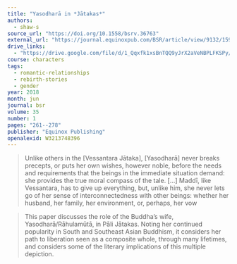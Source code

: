 ```yaml
---
title: "Yasodharā in *Jātakas*"
authors:
  - shaw-s
source_url: "https://doi.org/10.1558/bsrv.36763"
external_url: "https://journal.equinoxpub.com/BSR/article/view/9132/15955"
drive_links:
  - "https://drive.google.com/file/d/1_Qqxfk1xsBnTQQ9yJrX2aVeNBPLFKSPy/view?usp=drivesdk"
course: characters
tags:
  - romantic-relationships
  - rebirth-stories
  - gender
year: 2018
month: jun
journal: bsr
volume: 35
number: 1
pages: "261--278"
publisher: "Equinox Publishing"
openalexid: W3213748396
---
```


> Unlike others in the [Vessantara Jātaka], [Yasodharā] never breaks precepts, or puts her own wishes, however noble, before the needs and requirements that the beings in the immediate situation demand: she provides the true moral compass of the tale. [...]
Maddī, like Vessantara, has to give up everything, but, unlike him, she never lets go of her sense of interconnectedness with other beings: whether her husband, her family, her environment, or, perhaps, her vow

> This paper discusses the role of the Buddha’s wife, Yasodharā/Rāhulamūtā, in Pāli Jātakas.
> Noting her continued popularity in South and Southeast Asian Buddhism, it considers her path to liberation seen as a composite whole, through many lifetimes, and considers some of the literary implications of this multiple depiction.
